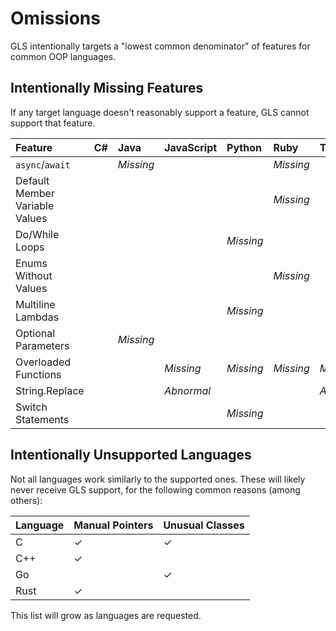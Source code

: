 # Omissions

GLS intentionally targets a "lowest common denominator" of features for common OOP languages.

## Intentionally Missing Features

If any target language doesn't reasonably support a feature, GLS cannot support that feature.

| Feature | C\# | Java | JavaScript | Python | Ruby | TypeScript |
| :--- | :--- | :--- | :--- | :--- | :--- | :--- |
| `async`/`await` |  | _Missing_ |  |  | _Missing_ |  |
| Default Member Variable Values |  |  |  |  | _Missing_ |  |
| Do/While Loops |  |  |  | _Missing_ |  |  |
| Enums Without Values |  |  |  |  | _Missing_ |  |
| Multiline Lambdas |  |  |  | _Missing_ |  |  |
| Optional Parameters |  | _Missing_ |  |  |  |  |
| Overloaded Functions |  |  | _Missing_ | _Missing_ | _Missing_ | _Missing_ |
| String.Replace |  |  | _Abnormal_ |  |  | _Abnormal_ |
| Switch Statements |  |  |  | _Missing_ |  |  |

## Intentionally Unsupported Languages

Not all languages work similarly to the supported ones. These will likely never receive GLS support, for the following common reasons \(among others\):

| Language | Manual Pointers | Unusual Classes |
| :--- | :--- | :--- |
| C | ✓ | ✓ |
| C++ | ✓ |  |
| Go |  | ✓ |
| Rust | ✓ |  |

This list will grow as languages are requested.

